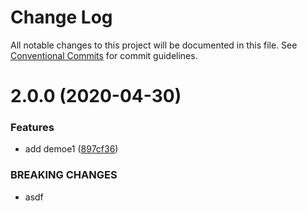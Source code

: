 # Change Log

All notable changes to this project will be documented in this file.
See [Conventional Commits](https://conventionalcommits.org) for commit guidelines.

# 2.0.0 (2020-04-30)


### Features

* add demoe1 ([897cf36](https://github.com/rmchen-12/mono-registry/commit/897cf362581362feecc09faf927ec896cd3e6aed))


### BREAKING CHANGES

* asdf
